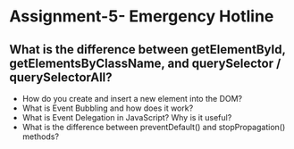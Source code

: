 ﻿# Assignment-5- Emergency Hotline

What is the difference between getElementById, getElementsByClassName, and querySelector / querySelectorAll?
 - 
 - How do you create and insert a new element into the DOM?
 - What is Event Bubbling and how does it work?
 - What is Event Delegation in JavaScript? Why is it useful?
 - What is the difference between preventDefault() and stopPropagation() methods?




